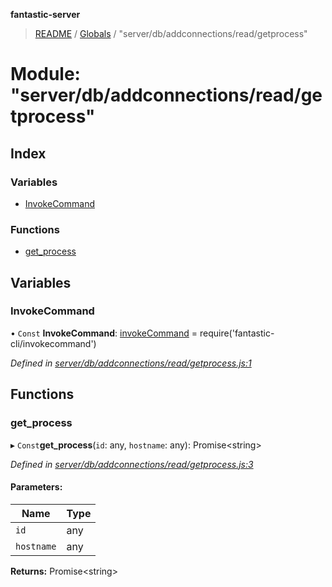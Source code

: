 **fantastic-server**

> [README](../README.md) / [Globals](../globals.md) / "server/db/addconnections/read/getprocess"

# Module: "server/db/addconnections/read/getprocess"

## Index

### Variables

* [InvokeCommand](_server_db_addconnections_read_getprocess_.md#invokecommand)

### Functions

* [get\_process](_server_db_addconnections_read_getprocess_.md#get_process)

## Variables

### InvokeCommand

• `Const` **InvokeCommand**: [invokeCommand](_packages_fantastic_cli_invokecommand_.md#invokecommand) = require('fantastic-cli/invokecommand')

*Defined in [server/db/addconnections/read/getprocess.js:1](https://github.com/besimorhino/project-fantastic/blob/a9b4b41/server/db/addconnections/read/getprocess.js#L1)*

## Functions

### get\_process

▸ `Const`**get_process**(`id`: any, `hostname`: any): Promise\<string>

*Defined in [server/db/addconnections/read/getprocess.js:3](https://github.com/besimorhino/project-fantastic/blob/a9b4b41/server/db/addconnections/read/getprocess.js#L3)*

#### Parameters:

Name | Type |
------ | ------ |
`id` | any |
`hostname` | any |

**Returns:** Promise\<string>
